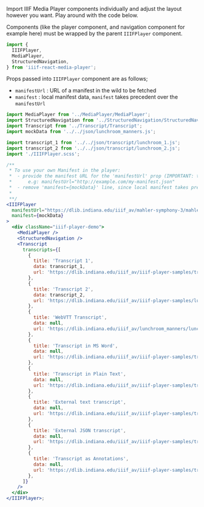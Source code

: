 Import IIIF Media Player components individually and adjust the layout however you want. Play around with the code below.

Components (like the player component, and navigation component for example here) must be wrapped by the parent `IIIFPlayer` component.

```js static
import {
  IIIFPlayer,
  MediaPlayer,
  StructuredNavigation,
} from 'iiif-react-media-player';
```

Props passed into `IIIFPlayer` component are as follows;

- `manifestUrl` : URL of a manifest in the wild to be fetched
- `manifest` : local manifest data, `manifest` takes precedent over the `manifestUrl`

```jsx padded
import MediaPlayer from '../MediaPlayer/MediaPlayer';
import StructuredNavigation from '../StructuredNavigation/StructuredNavigation';
import Transcript from '../Transcript/Transcript';
import mockData from '../../json/lunchroom_manners.js';

import transcript_1 from '../../json/transcript/lunchroom_1.js';
import transcript_2 from '../../json/transcript/lunchroom_2.js';
import './IIIFPlayer.scss';

/**
 * To use your own Manifest in the player:
 *  - provide the manifest URL for the 'manifestUrl' prop (IMPORTANT: the manifest should be public)
 *      e.g: manifestUrl="http://example.com/my-manifest.json"
 *  - remove 'manifest={mockData}' line, since local manifest takes precedent over 'manifestUrl'
 *
 **/
<IIIFPlayer
  manifestUrl="https://dlib.indiana.edu/iiif_av/mahler-symphony-3/mahler-symphony-3.json"
  manifest={mockData}
>
  <div className="iiif-player-demo">
    <MediaPlayer />
    <StructuredNavigation />
    <Transcript
      transcripts={[
        {
          title: 'Transcript 1',
          data: transcript_1,
          url: 'https://dlib.indiana.edu/iiif_av/iiif-player-samples/transcripts/lunchroom_1.json',
        },
        {
          title: 'Transcript 2',
          data: transcript_2,
          url: 'https://dlib.indiana.edu/iiif_av/iiif-player-samples/lunchroom-manners.json',
        },
        {
          title: 'WebVTT Transcript',
          data: null,
          url: 'https://dlib.indiana.edu/iiif_av/lunchroom_manners/lunchroom_manners.vtt',
        },
        {
          title: 'Transcript in MS Word',
          data: null,
          url: 'https://dlib.indiana.edu/iiif_av/iiif-player-samples/transcripts/transcript_ms.docx',
        },
        {
          title: 'Transcript in Plain Text',
          data: null,
          url: 'https://dlib.indiana.edu/iiif_av/iiif-player-samples/transcripts/transcript_plain.txt',
        },
        {
          title: 'External text transcript',
          data: null,
          url: 'https://dlib.indiana.edu/iiif_av/iiif-player-samples/transcripts/transcript-manifest-rendering.json',
        },
        {
          title: 'External JSON transcript',
          data: null,
          url: 'https://dlib.indiana.edu/iiif_av/iiif-player-samples/transcripts/transcript-canvas-rendering.json',
        },
        {
          title: 'Transcript as Annotations',
          data: null,
          url: 'https://dlib.indiana.edu/iiif_av/iiif-player-samples/transcripts/transcript-annotation.json',
        },
      ]}
    />
  </div>
</IIIFPlayer>;
```
